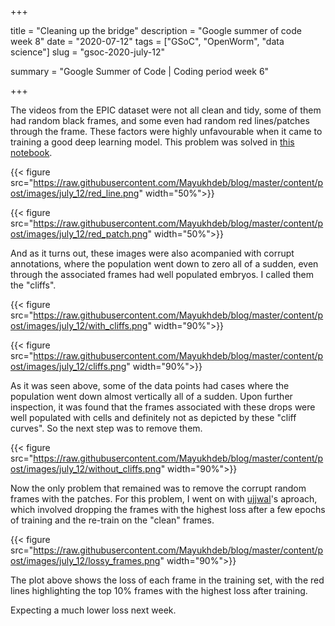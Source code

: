 +++


title = "Cleaning up the bridge"
description = "Google summer of code week 8"
date = "2020-07-12"
tags = ["GSoC", "OpenWorm", "data science"]
slug = "gsoc-2020-july-12"

summary = "Google Summer of Code | Coding period week 6"


+++

The videos from the EPIC dataset were not all clean and tidy, some of them had random black frames, and some even had random red lines/patches through the frame. These factors were highly unfavourable when it came to training a good deep learning model. This problem was solved in [this notebook](https://nbviewer.jupyter.org/github/devoworm/GSoC-2020/blob/master/Pre-trained%20Models%20%28DevLearning%29/notebooks/embryo_analysis/video_analysis/data_cleanup.ipynb). 

{{< figure src="https://raw.githubusercontent.com/Mayukhdeb/blog/master/content/post/images/july_12/red_line.png" width="50%">}}

{{< figure src="https://raw.githubusercontent.com/Mayukhdeb/blog/master/content/post/images/july_12/red_patch.png" width="50%">}}

And as it turns out, these images were also acompanied with corrupt annotations, where the population went down to zero all of a sudden, even through the associated frames had well populated embryos. I called them the "cliffs". 

{{< figure src="https://raw.githubusercontent.com/Mayukhdeb/blog/master/content/post/images/july_12/with_cliffs.png" width="90%">}}

{{< figure src="https://raw.githubusercontent.com/Mayukhdeb/blog/master/content/post/images/july_12/cliffs.png" width="90%">}}

As it was seen above, some of the data points had cases where the population went down almost vertically all of a sudden. Upon further inspection, it was found that the frames associated with these drops were well populated with cells and definitely not as depicted by these "cliff curves". So the next step was to remove them. 

{{< figure src="https://raw.githubusercontent.com/Mayukhdeb/blog/master/content/post/images/july_12/without_cliffs.png" width="90%">}}

Now the only problem that remained was to remove the corrupt random frames with the patches. For this problem, I went on with [ujjwal](https://github.com/ujjwalll)'s aproach, which involved dropping the frames with the highest loss after a few epochs of training and the re-train on the "clean" frames. 


{{< figure src="https://raw.githubusercontent.com/Mayukhdeb/blog/master/content/post/images/july_12/lossy_frames.png" width="90%">}}

The plot above shows the loss of each frame in the training set, with the red lines highlighting the top 10% frames with the highest loss after training. 

Expecting a much lower loss next week. 

